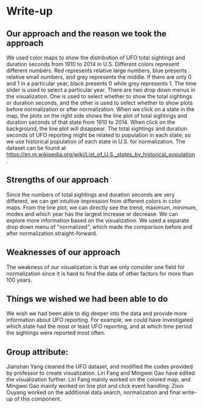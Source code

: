 # Write-up 

## Our approach and the reason we took the approach
We used color maps to show the distribution of UFO total sightings and duration seconds from 1910 to 2014 in U.S. Different colors represent different numbers. Red represents relative large numbers, blue presents relative small numbers, and grey represents the middle. If there are only 0 and 1 in a particular year, black presents 0 while grey represents 1. The time slider is used to select a particular year. There are two drop down menus in the visualization. One is used to select whether to show the total sightings or duration seconds, and the other is used to select whether to show plots before normalization or after normalization. When we click on a state in the map, the plots on the right side shows the line plot of total sightings and duration seconds of that state from 1910 to 2014. When click on the background, the line plot will disappear. The total sightings and duration seconds of UFO reporting might be related to population in each state, so we use historical population of each state in U.S. for normalization. The dataset can be found at https://en.m.wikipedia.org/wiki/List_of_U.S._states_by_historical_population . 

## Strengths of our approach
Since the numbers of total sightings and duration seconds are very different, we can get intuitive impression from different colors in color maps. From the line plot, we can directly see the trend, maximum, minimum, modes and which year has the largest increase or decrease. We can explore more information based on the visualization. We used a separate drop down menu of "normalized", which made the comparison before and after normalization straight-forward.

## Weaknesses of our approach
The weakness of our visualization is that we only consider one field for normalization since it is hard to find the data of other factors for more than 100 years.

## Things we wished we had been able to do
We wish we had been able to dig deeper into the data and provide more information about UFO reporting. For example, we could have investigated which state had the most or least UFO reporting, and at which time period the sightings were reported most often.

## Group attribute:
Jianshan Yang cleaned the UFO dataset, and modified the codes provided by professor to create visualization. Liri Fang and Mingwei Gao have edited the visualization further. Liri Fang mainly worked on the colored map, and Mingwei Gao mainly worked on line plot and click event handling. Zixin Ouyang worked on the additional data search, normalization and final write-up of this component. 
